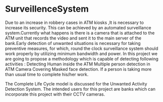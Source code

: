 # SurveillenceSystem
 Due to an increase in robbery cases in ATM kiosks ,It is necessary to increase its  security. This can be achieved by an automated surveillance system.Currently what happens is there is a camera that is attached to the ATM unit that records the video and sent it to the main server of the bank.Early detection of unwanted situations is necessary for taking preventive measures, for which, round the clock surveillance system should work properly by utilizing minimum bandwidth and power. In this project we are going to propose a methodology which is capable of detecting  following activities :
Detecting Human inside the ATM
Multiple person detection in ATM
Camera Covering
Masked face detection.
If a person is taking more than usual time to complete his/her work.

The Complete Life Cycle model is discussed for the Unwanted Activity Detection System. The intended users for this project are banks which can incorporate this project with their CCTV cameras. 

